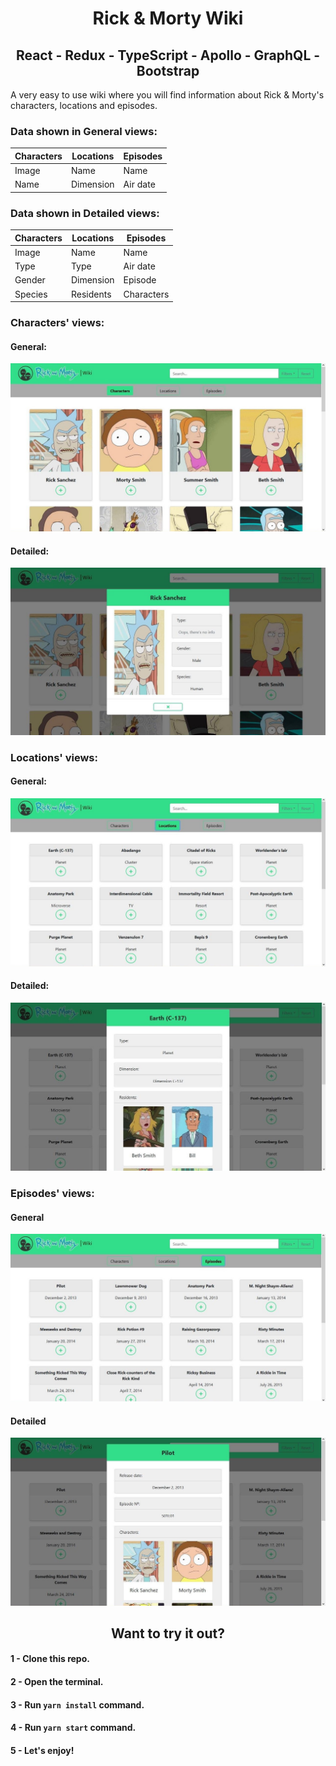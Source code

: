# <div align="center"> Rick & Morty Wiki </div>

## <div align="center"> React - Redux - TypeScript - Apollo - GraphQL - Bootstrap </div>

A very easy to use wiki where you will find information about Rick & Morty's characters, locations and episodes.

### Data shown in General views:
| Characters | Locations | Episodes |
|------------|-----------|----------|
|   Image    |   Name    |   Name   |
|   Name     | Dimension | Air date |

### Data shown in Detailed views:
| Characters | Locations | Episodes |
|------------|-----------|----------|
|   Image    |   Name    |   Name   |
|   Type     |   Type    | Air date |
|   Gender   | Dimension | Episode  |
|   Species  | Residents |Characters|

### Characters' views:

#### General:
![Characters' page](captures/characters-general.jpg)

#### Detailed:
![Character detailed](captures/character-detailed.jpg)

### Locations' views:

#### General:
![Locations' page](captures/locations-general.jpg)

#### Detailed:
![Location detailed](captures/location-detailed.jpg)

### Episodes' views:

#### General
![Episodes' page](captures/episodes-general.jpg)

#### Detailed
![Episode detailed](captures/episode-detailed.jpg)

## <div align="center"> Want to try it out? </div>

#### 1 - Clone this repo.
#### 2 - Open the terminal.
#### 3 - Run `yarn install` command.
#### 4 - Run `yarn start` command.
#### 5 - Let's enjoy!
